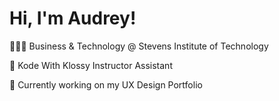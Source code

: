 # Hi, I'm Audrey!
👩🏻‍💼 Business & Technology @ Stevens Institute of Technology

💚 Kode With Klossy Instructor Assistant 

🎨 Currently working on my UX Design Portfolio

